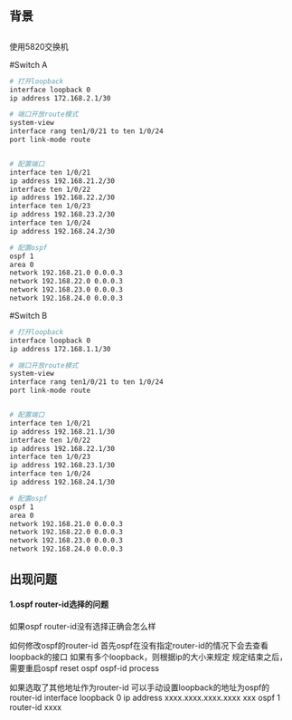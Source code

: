 ## 背景

## 
使用5820交换机

\#Switch A
```bash
# 打开loopback
interface loopback 0
ip address 172.168.2.1/30

# 端口开放route模式
system-view
interface rang ten1/0/21 to ten 1/0/24
port link-mode route


# 配置端口
interface ten 1/0/21
ip address 192.168.21.2/30
interface ten 1/0/22
ip address 192.168.22.2/30
interface ten 1/0/23
ip address 192.168.23.2/30
interface ten 1/0/24
ip address 192.168.24.2/30

# 配置ospf
ospf 1
area 0
network 192.168.21.0 0.0.0.3
network 192.168.22.0 0.0.0.3
network 192.168.23.0 0.0.0.3
network 192.168.24.0 0.0.0.3
```

\#Switch B
```bash
# 打开loopback
interface loopback 0
ip address 172.168.1.1/30

# 端口开放route模式
system-view
interface rang ten1/0/21 to ten 1/0/24
port link-mode route


# 配置端口
interface ten 1/0/21
ip address 192.168.21.1/30
interface ten 1/0/22
ip address 192.168.22.1/30
interface ten 1/0/23
ip address 192.168.23.1/30
interface ten 1/0/24
ip address 192.168.24.1/30

# 配置ospf
ospf 1
area 0
network 192.168.21.0 0.0.0.3
network 192.168.22.0 0.0.0.3
network 192.168.23.0 0.0.0.3
network 192.168.24.0 0.0.0.3
```


## 出现问题
#### 1.ospf router-id选择的问题
如果ospf router-id没有选择正确会怎么样

如何修改ospf的router-id
首先ospf在没有指定router-id的情况下会去查看loopback的接口
如果有多个loopback，则根据ip的大小来规定
规定结束之后，需要重启ospf
<h3c>reset ospf ospf-id process


如果选取了其他地址作为router-id
可以手动设置loopback的地址为ospf的router-id
interface loopback 0
ip address xxxx.xxxx.xxxx.xxxx xxx
ospf 1 router-id xxxx